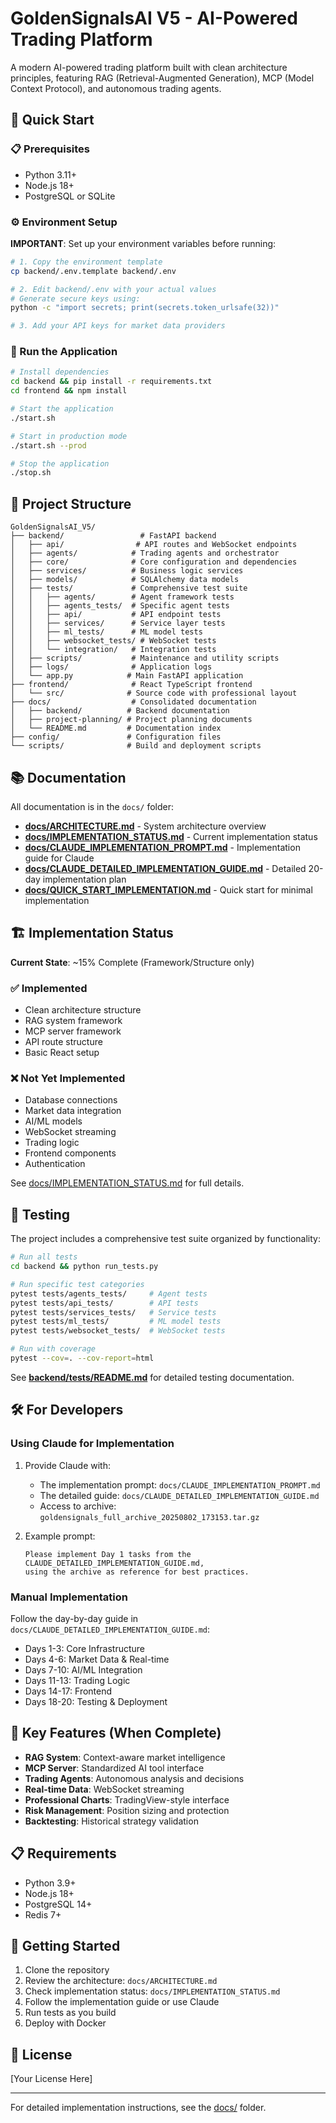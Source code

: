 # GoldenSignalsAI V5 - AI-Powered Trading Platform

A modern AI-powered trading platform built with clean architecture principles, featuring RAG (Retrieval-Augmented Generation), MCP (Model Context Protocol), and autonomous trading agents.

## 🚀 Quick Start

### 📋 Prerequisites
- Python 3.11+
- Node.js 18+
- PostgreSQL or SQLite

### ⚙️ Environment Setup

**IMPORTANT**: Set up your environment variables before running:

```bash
# 1. Copy the environment template
cp backend/.env.template backend/.env

# 2. Edit backend/.env with your actual values
# Generate secure keys using:
python -c "import secrets; print(secrets.token_urlsafe(32))"

# 3. Add your API keys for market data providers
```

### 🚀 Run the Application

```bash
# Install dependencies
cd backend && pip install -r requirements.txt
cd frontend && npm install

# Start the application
./start.sh

# Start in production mode
./start.sh --prod

# Stop the application
./stop.sh
```

## 📁 Project Structure

```
GoldenSignalsAI_V5/
├── backend/                 # FastAPI backend
│   ├── api/                # API routes and WebSocket endpoints
│   ├── agents/            # Trading agents and orchestrator
│   ├── core/              # Core configuration and dependencies
│   ├── services/          # Business logic services
│   ├── models/            # SQLAlchemy data models
│   ├── tests/             # Comprehensive test suite
│   │   ├── agents/        # Agent framework tests
│   │   ├── agents_tests/  # Specific agent tests
│   │   ├── api/           # API endpoint tests
│   │   ├── services/      # Service layer tests
│   │   ├── ml_tests/      # ML model tests
│   │   ├── websocket_tests/ # WebSocket tests
│   │   └── integration/   # Integration tests
│   ├── scripts/           # Maintenance and utility scripts
│   ├── logs/              # Application logs
│   └── app.py            # Main FastAPI application
├── frontend/              # React TypeScript frontend
│   └── src/              # Source code with professional layout
├── docs/                  # Consolidated documentation
│   ├── backend/          # Backend documentation
│   ├── project-planning/ # Project planning documents
│   └── README.md         # Documentation index
├── config/               # Configuration files
└── scripts/              # Build and deployment scripts
```

## 📚 Documentation

All documentation is in the `docs/` folder:

- **[docs/ARCHITECTURE.md](docs/ARCHITECTURE.md)** - System architecture overview
- **[docs/IMPLEMENTATION_STATUS.md](docs/IMPLEMENTATION_STATUS.md)** - Current implementation status
- **[docs/CLAUDE_IMPLEMENTATION_PROMPT.md](docs/CLAUDE_IMPLEMENTATION_PROMPT.md)** - Implementation guide for Claude
- **[docs/CLAUDE_DETAILED_IMPLEMENTATION_GUIDE.md](docs/CLAUDE_DETAILED_IMPLEMENTATION_GUIDE.md)** - Detailed 20-day implementation plan
- **[docs/QUICK_START_IMPLEMENTATION.md](docs/QUICK_START_IMPLEMENTATION.md)** - Quick start for minimal implementation

## 🏗️ Implementation Status

**Current State**: ~15% Complete (Framework/Structure only)

### ✅ Implemented
- Clean architecture structure
- RAG system framework
- MCP server framework
- API route structure
- Basic React setup

### ❌ Not Yet Implemented
- Database connections
- Market data integration
- AI/ML models
- WebSocket streaming
- Trading logic
- Frontend components
- Authentication

See [docs/IMPLEMENTATION_STATUS.md](docs/IMPLEMENTATION_STATUS.md) for full details.

## 🧪 Testing

The project includes a comprehensive test suite organized by functionality:

```bash
# Run all tests
cd backend && python run_tests.py

# Run specific test categories
pytest tests/agents_tests/     # Agent tests
pytest tests/api_tests/        # API tests
pytest tests/services_tests/   # Service tests
pytest tests/ml_tests/         # ML model tests
pytest tests/websocket_tests/  # WebSocket tests

# Run with coverage
pytest --cov=. --cov-report=html
```

See **[backend/tests/README.md](backend/tests/README.md)** for detailed testing documentation.

## 🛠️ For Developers

### Using Claude for Implementation

1. Provide Claude with:
   - The implementation prompt: `docs/CLAUDE_IMPLEMENTATION_PROMPT.md`
   - The detailed guide: `docs/CLAUDE_DETAILED_IMPLEMENTATION_GUIDE.md`
   - Access to archive: `goldensignals_full_archive_20250802_173153.tar.gz`

2. Example prompt:
   ```
   Please implement Day 1 tasks from the CLAUDE_DETAILED_IMPLEMENTATION_GUIDE.md,
   using the archive as reference for best practices.
   ```

### Manual Implementation

Follow the day-by-day guide in `docs/CLAUDE_DETAILED_IMPLEMENTATION_GUIDE.md`:
- Days 1-3: Core Infrastructure
- Days 4-6: Market Data & Real-time
- Days 7-10: AI/ML Integration
- Days 11-13: Trading Logic
- Days 14-17: Frontend
- Days 18-20: Testing & Deployment

## 🎯 Key Features (When Complete)

- **RAG System**: Context-aware market intelligence
- **MCP Server**: Standardized AI tool interface
- **Trading Agents**: Autonomous analysis and decisions
- **Real-time Data**: WebSocket streaming
- **Professional Charts**: TradingView-style interface
- **Risk Management**: Position sizing and protection
- **Backtesting**: Historical strategy validation

## 📋 Requirements

- Python 3.9+
- Node.js 18+
- PostgreSQL 14+
- Redis 7+

## 🚦 Getting Started

1. Clone the repository
2. Review the architecture: `docs/ARCHITECTURE.md`
3. Check implementation status: `docs/IMPLEMENTATION_STATUS.md`
4. Follow the implementation guide or use Claude
5. Run tests as you build
6. Deploy with Docker

## 📄 License

[Your License Here]

---

For detailed implementation instructions, see the [docs/](docs/) folder.
